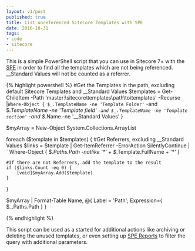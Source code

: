 ```yaml
---
layout: v1/post
published: true
title: List unreferenced Sitecore Templates with SPE
date: 2016-10-31
tags:
- code
- sitecore
---
```

[SPE]: https://sitecorepowershell.gitbooks.io/sitecore-powershell-extensions/ "Sitecore PowerShell Extensions"
[SPE Reports]: https://sitecorepowershell.gitbooks.io/sitecore-powershell-extensions/reports.html "SPE Reports"

This is a simple PowerShell script that you can use in Sitecore 7+ with the [SPE][SPE] in order to find all the templates which are not being referenced. __Standard Values will not be counted as a referrer.

{% highlight powershell %}
#Get the Templates in the path, excluding default Sitecore Templates and __Standard Values
$templates = Get-ChildItem -Path 'master:\sitecore\templates\path\to\templates' -Recurse |`
    Where-Object { $_.TemplateName -ne 'Template Folder' `
    	-and $_.TemplateName -ne 'Template field' `
        -and $_.TemplateName -ne 'Template section' `
        -and $_.Name -ne '__Standard Values' }

$myArray = New-Object System.Collections.ArrayList

foreach ($template in $templates) {
    #Get Referrers, excluding __Standard Values
    $links = $template | Get-ItemReferrer -ErrorAction SilentlyContinue | `
        Where-Object { $_.Paths.Path -notlike '*' + $_.Template.FullName + '*' }
    
    #If there are not Referrers, add the template to the result
    if ($links.Count -eq 0) {
        [void]$myArray.Add($template)
    }
}
    
$myArray | Format-Table Name, @{ Label = 'Path'; Expression={ $_.Paths.Path } }

{% endhighlight %}

This script can be used as a started for additional actions like archiving or deleting the unused templates, or even setting up [SPE Reports][SPE Reports] to filter the query with additional parameters.